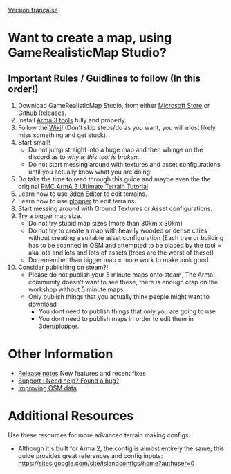[Version française](Home-FR)

# Want to create a map, using GameRealisticMap Studio?

## Important Rules / Guidlines to follow (In this order!)
1. Download GameRealisticMap Studio, from either [Microsoft Store](https://www.microsoft.com/store/productId/9MTJ3C92Q53C) or [Github Releases](https://github.com/jetelain/ArmaRealMap/releases).
2. Install [Arma 3 tools](Install-required-tools-for-Arma-3) fully and properly.
3. Follow the [Wiki](Create-a-map-for-Arma-3)! (Don't skip steps/do as you want, you will most likely miss something and get stuck).
4. Start small! 
    - Do not jump straight into a huge map and then whinge on the discord as to *why is this tool is broken*.
    - Do not start messing around with textures and asset configurations until you actually know what you are doing!
5. Do take the time to read through this guide and maybe even the the original [PMC ArmA 3 Ultimate Terrain Tutorial](https://pmc.editing.wiki/doku.php?id=arma3:terrain:ultimate-terrain-tutorial)
6. Learn how to use [3den Editor](Edit-With-Eden-Editor) to edit terrains.
7. Learn how to use [plopper](https://steamcommunity.com/sharedfiles/filedetails/?id=1687651646) to edit terrains.
8. Start messing around with Ground Textures or Asset configurations. 
9. Try a bigger map size. 
    - Do not try stupid map sizes (more than 30km x 30km)
    - Do not try to create a map with heavily wooded or dense cities without creating a suitable asset configuration (Each tree or building has to be scanned in OSM and attempted to be placed by the tool = aka lots and lots and lots of assets (trees are the worst of these))
    - Do remember than bigger map = more work to make look good.
10. Consider publishing on steam?!
    - Please do not publish your 5 minute maps onto steam, The Arma community doesn't want to see these, there is enough crap on the workshop without 5 minute maps.
    - Only publish things that you actually think people might want to download
        - You dont need to publish things that only you are going to use
        - You dont need to publish maps in order to edit them in 3den/plopper.


# Other Information

- [Release notes](Release-Notes) New features and recent fixes
- [Support : Need help? Found a bug?](Support)
- [Improving OSM data](https://organicmaps.app/faq/map-editing/)

# Additional Resources
Use these resources for more advanced terrain making configs. 

- Although it's built for Arma 2, the config is almost entirely the same; this guide provides great references and config inputs: https://sites.google.com/site/islandconfigs/home?authuser=0
